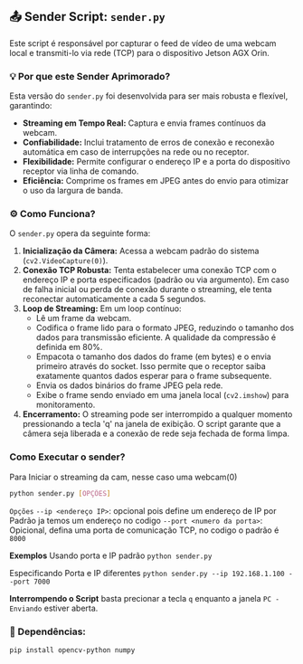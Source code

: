 ## 📤 Sender Script: `sender.py`

Este script é responsável por capturar o feed de vídeo de uma webcam local e transmiti-lo via rede (TCP) para o dispositivo Jetson AGX Orin.

### 💡 Por que este Sender Aprimorado?

Esta versão do `sender.py` foi desenvolvida para ser mais robusta e flexível, garantindo:
* **Streaming em Tempo Real:** Captura e envia frames contínuos da webcam.
* **Confiabilidade:** Inclui tratamento de erros de conexão e reconexão automática em caso de interrupções na rede ou no receptor.
* **Flexibilidade:** Permite configurar o endereço IP e a porta do dispositivo receptor via linha de comando.
* **Eficiência:** Comprime os frames em JPEG antes do envio para otimizar o uso da largura de banda.

### ⚙️ Como Funciona?

O `sender.py` opera da seguinte forma:
1.  **Inicialização da Câmera:** Acessa a webcam padrão do sistema (`cv2.VideoCapture(0)`).
2.  **Conexão TCP Robusta:** Tenta estabelecer uma conexão TCP com o endereço IP e porta especificados (padrão ou via argumento). Em caso de falha inicial ou perda de conexão durante o streaming, ele tenta reconectar automaticamente a cada 5 segundos.
3.  **Loop de Streaming:** Em um loop contínuo:
    * Lê um frame da webcam.
    * Codifica o frame lido para o formato JPEG, reduzindo o tamanho dos dados para transmissão eficiente. A qualidade da compressão é definida em 80%.
    * Empacota o tamanho dos dados do frame (em bytes) e o envia primeiro através do socket. Isso permite que o receptor saiba exatamente quantos dados esperar para o frame subsequente.
    * Envia os dados binários do frame JPEG pela rede.
    * Exibe o frame sendo enviado em uma janela local (`cv2.imshow`) para monitoramento.
4.  **Encerramento:** O streaming pode ser interrompido a qualquer momento pressionando a tecla 'q' na janela de exibição. O script garante que a câmera seja liberada e a conexão de rede seja fechada de forma limpa.

### Como Executar o sender?
Para Iniciar o streaming da cam, nesse caso uma webcam(0)

```bash
python sender.py [OPÇÕES]
```
`Opções` 
`--ip <endereço IP>`: opcional pois define um endereço de IP por Padrão ja temos um endereço no codigo
`--port <numero da porta>`: Opicional, defina uma porta de comunicação TCP, no codigo o padrão é `8000`

**Exemplos**
Usando porta e IP padrão
`python sender.py`

Especificando Porta e IP diferentes
`python sender.py --ip 192.168.1.100 --port 7000`

**Interrompendo o Script**
basta precionar a tecla `q` enquanto a janela `PC - Enviando` estiver aberta.

### 🔧 Dependências:
```bash
pip install opencv-python numpy